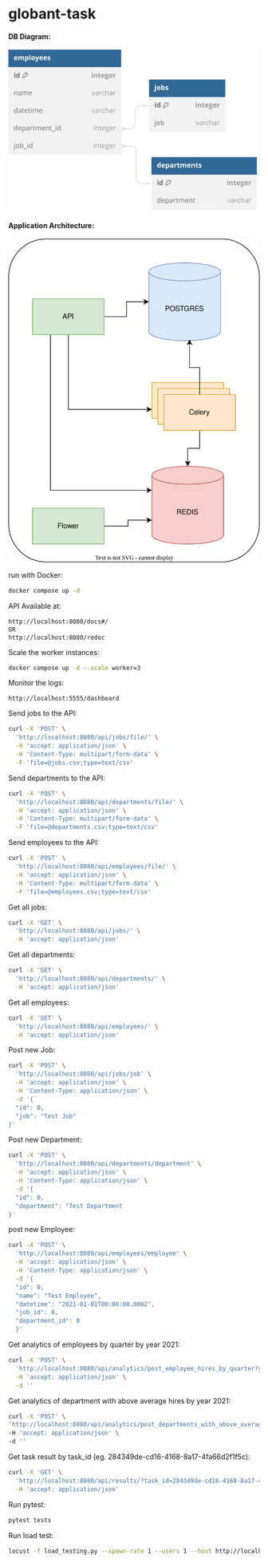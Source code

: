 # globant-task

#### DB Diagram:

![Alt text](static/schema.svg)

#### Application Architecture:

![Alt text](static/architecture.svg)

run with Docker:

```bash
docker compose up -d
```

API Available at:

```agsl
http://localhost:8080/docs#/
OR
http://localhost:8080/redoc
```

Scale the worker instances:

```bash
docker compose up -d --scale worker=3
```

Monitor the logs:

```agsl
http://localhost:5555/dashboard
```

Send jobs to the API:

```bash
curl -X 'POST' \
  'http://localhost:8080/api/jobs/file/' \
  -H 'accept: application/json' \
  -H 'Content-Type: multipart/form-data' \
  -F 'file=@jobs.csv;type=text/csv'
```

Send departments to the API:

```bash
curl -X 'POST' \
  'http://localhost:8080/api/departments/file/' \
  -H 'accept: application/json' \
  -H 'Content-Type: multipart/form-data' \
  -F 'file=@departments.csv;type=text/csv'
```

Send employees to the API:

```bash
curl -X 'POST' \
  'http://localhost:8080/api/employees/file/' \
  -H 'accept: application/json' \
  -H 'Content-Type: multipart/form-data' \
  -F 'file=@employees.csv;type=text/csv'
```

Get all jobs:

```bash
curl -X 'GET' \
  'http://localhost:8080/api/jobs/' \
  -H 'accept: application/json'
```

Get all departments:

```bash
curl -X 'GET' \
  'http://localhost:8080/api/departments/' \
  -H 'accept: application/json'
```

Get all employees:

```bash
curl -X 'GET' \
  'http://localhost:8080/api/employees/' \
  -H 'accept: application/json'
```

Post new Job:

```bash
curl -X 'POST' \
  'http://localhost:8080/api/jobs/job' \
  -H 'accept: application/json' \
  -H 'Content-Type: application/json' \
  -d '{
  "id": 0,
  "job": "Test Job"
}'
```

Post new Department:

```bash
curl -X 'POST' \
  'http://localhost:8080/api/departments/department' \
  -H 'accept: application/json' \
  -H 'Content-Type: application/json' \
  -d '{
  "id": 0,
  "department": "Test Department
}'
```

post new Employee:

```bash
curl -X 'POST' \
  'http://localhost:8080/api/employees/employee' \
  -H 'accept: application/json' \
  -H 'Content-Type: application/json' \
  -d '{
  "id": 0,
  "name": "Test Employee",
  "datetime": "2021-01-01T00:00:00.000Z",
  "job_id": 0,
  "department_id": 0
  }'
```

Get analytics of employees by quarter by year 2021:

```bash
curl -X 'POST' \
  'http://localhost:8080/api/analytics/post_employee_hires_by_quarter?year=2021' \
  -H 'accept: application/json' \
  -d ''
```

Get analytics of department with above average hires by year 2021:

```bash
curl -X 'POST' \
'http://localhost:8080/api/analytics/post_departments_with_above_average_hires?year=2021' \
-H 'accept: application/json' \
-d ''
```

Get task result by task_id (eg. 284349de-cd16-4168-8a17-4fa66d2f1f5c):

```bash
curl -X 'GET' \
  'http://localhost:8080/api/results/?task_id=284349de-cd16-4168-8a17-4fa66d2f1f5c' \
  -H 'accept: application/json'
```

Run pytest:

```bash
pytest tests
```

Run load test:

```bash
locust -f load_testing.py --spawn-rate 1 --users 1 --host http://localhost:8080 --autostart 
```